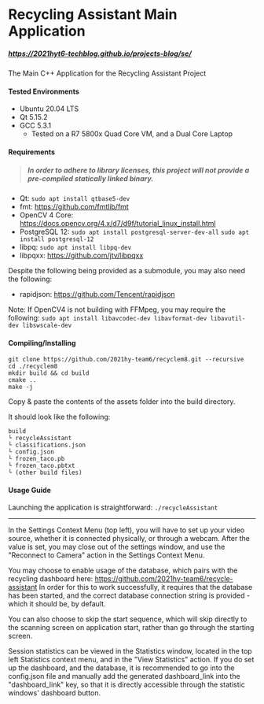# Recycling Assistant Main Application
##### https://2021hyt6-techblog.github.io/projects-blog/se/
The Main C++ Application for the Recycling Assistant Project

#### Tested Environments
- Ubuntu 20.04 LTS
- Qt 5.15.2
- GCC 5.3.1
  - Tested on a R7 5800x Quad Core VM, and a Dual Core Laptop

#### Requirements
> ##### In order to adhere to library licenses, this project will not provide a pre-compiled statically linked binary.
- Qt: `sudo apt install qtbase5-dev`
- fmt: https://github.com/fmtlib/fmt
- OpenCV 4 Core: https://docs.opencv.org/4.x/d7/d9f/tutorial_linux_install.html
- PostgreSQL 12: `sudo apt install postgresql-server-dev-all` `sudo apt install postgresql-12`
- libpq: `sudo apt install libpq-dev`
- libpqxx: https://github.com/jtv/libpqxx

Despite the following being provided as a submodule, you may also need the following:
- rapidjson: https://github.com/Tencent/rapidjson

Note: If OpenCV4 is not building with FFMpeg, you may require the following:
`sudo apt install libavcodec-dev libavformat-dev libavutil-dev libswscale-dev`

#### Compiling/Installing
```
git clone https://github.com/2021hy-team6/recyclem8.git --recursive
cd ./recyclem8
mkdir build && cd build
cmake ..
make -j
```

Copy & paste the contents of the assets folder into the build directory.

It should look like the following:
```
build
└ recycleAssistant
└ classifications.json
└ config.json
└ frozen_taco.pb
└ frozen_taco.pbtxt
└ (other build files)
```

#### Usage Guide
Launching the application is straightforward: `./recycleAssistant`

---

In the Settings Context Menu (top left), you will have to set up your video source, whether it is connected physically, or through a webcam. After the value is set, you may close out of the settings window, and use the "Reconnect to Camera" action in the Settings Context Menu.

You may choose to enable usage of the database, which pairs with the recycling dashboard here: https://github.com/2021hy-team6/recycle-assistant
In order for this to work successfully, it requires that the database has been started, and the correct database connection string is provided - which it should be, by default.

You can also choose to skip the start sequence, which will skip directly to the scanning screen on application start, rather than go through the starting screen.

Session statistics can be viewed in the Statistics window, located in the top left Statistics context menu, and in the "View Statistics" action. If you do set up the dashboard, and the database, it is recommended to go into the config.json file and manually add the generated dashboard_link into the "dashboard_link" key, so that it is directly accessible through the statistic windows' dashboard button.

